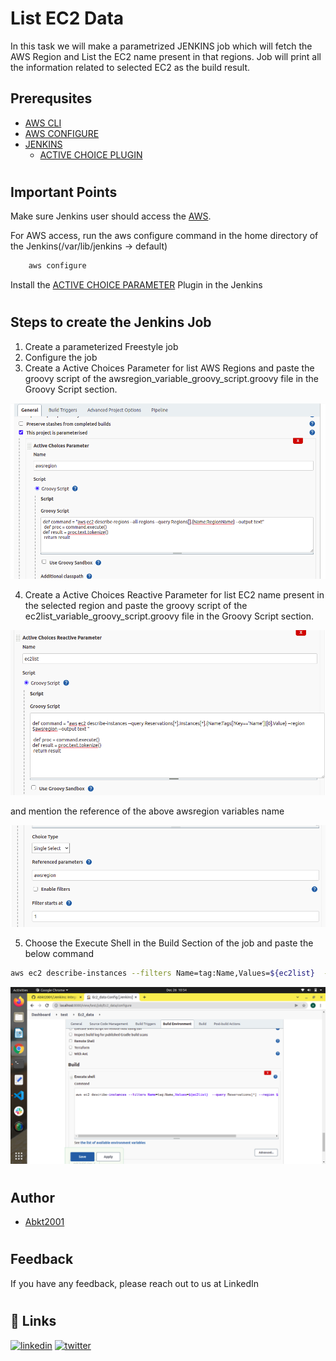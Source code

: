 
# List EC2 Data

In this task we will make a parametrized JENKINS job which will fetch the AWS Region and List the EC2 name present in that regions. Job will print all the information related to selected EC2 as the build result. 


## Prerequsites

 - [AWS CLI](https://docs.aws.amazon.com/cli/latest/userguide/getting-started-install.html)
 - [AWS CONFIGURE](https://docs.aws.amazon.com/cli/latest/userguide/cli-configure-quickstart.html)
 - [JENKINS](https://www.jenkins.io/doc/book/installing/)
   - [ACTIVE CHOICE PLUGIN](https://plugins.jenkins.io/uno-choice/)

#

## Important Points
Make sure Jenkins user should access the [AWS]().


For AWS access, run the aws configure command in the home directory of the Jenkins(/var/lib/jenkins -> default)
```bash
    aws configure
```
Install the [ACTIVE CHOICE PARAMETER](https://plugins.jenkins.io/uno-choice/) Plugin in the Jenkins


#
## Steps to create the Jenkins Job
1. Create a parameterized Freestyle job 
2. Configure the job
3. Create a Active Choices Parameter for list AWS Regions and paste the groovy script of the awsregion_variable_groovy_script.groovy file in the Groovy Script section.

![AWS Region](Images/awsregion.png)

4. Create a Active Choices Reactive Parameter for list EC2 name present in the selected region and paste the groovy script of the ec2list_variable_groovy_script.groovy file in the Groovy Script section.

![Ec2 List](Images/Ec2List.png)

and mention the reference of the above awsregion variables name

![AWS Reference](Images/reference.png)

5. Choose the Execute Shell in the Build Section of the job and paste the below command
```bash
aws ec2 describe-instances --filters Name=tag:Name,Values=${ec2list}  --query Reservations[*] --region ${awsregion} --output json
```
![Execute Shell](Images/ExecuteShell.png)

#
## Author

- [Abkt2001](https://www.github.com/Abkt2001)
#

## Feedback

If you have any feedback, please reach out to us at LinkedIn
#

## 🔗 Links

[![linkedin](https://img.shields.io/badge/linkedin-0A66C2?style=for-the-badge&logo=linkedin&logoColor=white)](https://www.linkedin.com/in/abhishek-kumar-tiwari-9b2539194)
[![twitter](https://img.shields.io/badge/twitter-1DA1F2?style=for-the-badge&logo=twitter&logoColor=white)](https://twitter.com/)
#
